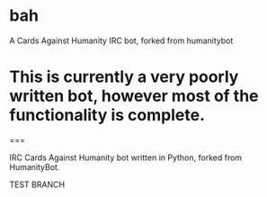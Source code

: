 bah
===========

A Cards Against Humanity IRC bot, forked from humanitybot

This is currently a very poorly written bot, however most of the functionality is complete.
=======
===

IRC Cards Against Humanity bot written in Python, forked from HumanityBot.

TEST BRANCH
